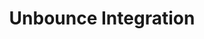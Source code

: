 ---
title: Unbounce Integration
integrationName: Unbounce
logo: unbounce-integration.png
categories: 
 - landing-page
slug: unbounce
highlights: |
    Referral SaaSquatch's Unbounce integration leverages your existing Unbounce website and landing pages to install your referral program without editing any code.
keyFeatures:
 - Drag-and-Drop code snippet install
 - Leverage your existing Unbouce website
 - No editing of website code required
 - Completely configure your referral program through the SaaSquatch Portal.
moreInfo:
 - "[Unbounce Quickstart Guide](/guides/unbounce)"
 - "[Drag-and-Drop Integration Configuration](/guides/integration-quickstart)"
category: landingPage
template: intergrationLander.html
---